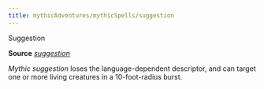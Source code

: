 ```yaml
---
title: mythicAdventures/mythicSpells/suggestion
---
```

Suggestion

**Source** [_suggestion_](spells/suggestion#_suggestion)

_Mythic suggestion_ loses the language-dependent descriptor, and can target one or more living creatures in a 10-foot-radius burst.

